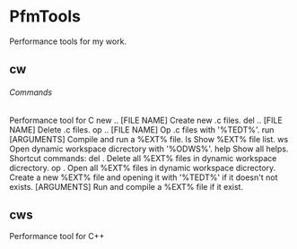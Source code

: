 # PfmTools
Performance tools for my work.
## cw
###### Commands
Performance tool for C
new   <FILE NAME> .. [FILE NAME]
      Create new .c files.
del   <FILE NAME> .. [FILE NAME]
      Delete .c files.
op    <FILE NAME> .. [FILE NAME]
	    Op .c files with '%TEDT%'.
run   <FILE NAME> [ARGUMENTS]
	    Compile and run a %EXT% file.
ls    Show %EXT% file list.
ws    Open dynamic workspace dicrectory with '%ODWS%'.
help  Show all helps.
Shortcut commands:
del   .
      Delete all %EXT% files in dynamic workspace dicrectory.
op    .
      Open all %EXT% files in dynamic workspace dicrectory.
<FILE NAME>
      Create a new %EXT% file and opening it with '%TEDT%' if it doesn't not exists.
<FILE NAME> [ARGUMENTS]
      Run and compile a %EXT% file if it exist.
## cws
Performance tool for C++
